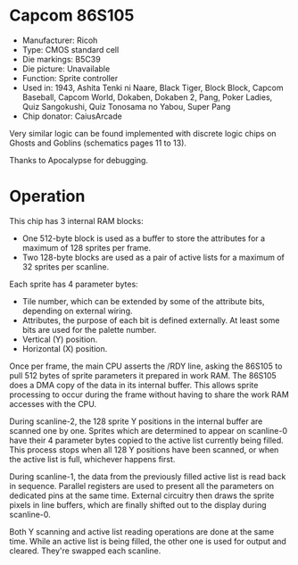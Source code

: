 # Capcom 86S105

 * Manufacturer: Ricoh
 * Type: CMOS standard cell
 * Die markings: B5C39
 * Die picture: Unavailable
 * Function: Sprite controller
 * Used in: 1943, Ashita Tenki ni Naare, Black Tiger, Block Block, Capcom Baseball, Capcom World, Dokaben, Dokaben 2, Pang, Poker Ladies, Quiz Sangokushi, Quiz Tonosama no Yabou, Super Pang
 * Chip donator: CaiusArcade

Very similar logic can be found implemented with discrete logic chips on Ghosts and Goblins (schematics pages 11 to 13).

Thanks to Apocalypse for debugging.

# Operation

This chip has 3 internal RAM blocks:
* One 512-byte block is used as a buffer to store the attributes for a maximum of 128 sprites per frame.
* Two 128-byte blocks are used as a pair of active lists for a maximum of 32 sprites per scanline.

Each sprite has 4 parameter bytes:
* Tile number, which can be extended by some of the attribute bits, depending on external wiring.
* Attributes, the purpose of each bit is defined externally. At least some bits are used for the palette number.
* Vertical (Y) position.
* Horizontal (X) position.

Once per frame, the main CPU asserts the /RDY line, asking the 86S105 to pull 512 bytes of sprite parameters it prepared in work RAM.
The 86S105 does a DMA copy of the data in its internal buffer. This allows sprite processing to occur during the frame without having to
share the work RAM accesses with the CPU.

During scanline-2, the 128 sprite Y positions in the internal buffer are scanned one by one.
Sprites which are determined to appear on scanline-0 have their 4 parameter bytes copied to the active list currently being filled.
This process stops when all 128 Y positions have been scanned, or when the active list is full, whichever happens first.

During scanline-1, the data from the previously filled active list is read back in sequence. Parallel registers are used to present
all the parameters on dedicated pins at the same time. External circuitry then draws the sprite pixels in line buffers, which are
finally shifted out to the display during scanline-0.

Both Y scanning and active list reading operations are done at the same time. While an active list is being filled, the other one is
used for output and cleared. They're swapped each scanline.
